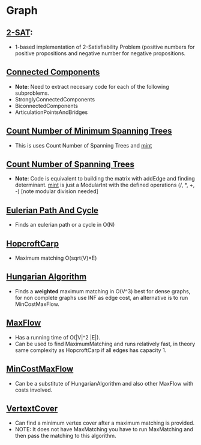 # Graph
## [2-SAT](./Codes/Graph/2-SAT.cpp): 
  * 1-based implementation of 2-Satisfiability Problem (positive numbers for positive propositions and negative number for negative propositions.

## [Connected Components](/Codes/Graph/ConnectedComponnents.cpp)
  * <b>Note</b>: Need to extract necesary code for each of the following subproblems.
  * StronglyConnectedComponents
  * BiconnectedComponents
  * ArticulationPointsAndBridges

## [Count Number of Minimum Spanning Trees](/Codes/Graph/CountMinimumSpanningTree.cpp)
  * This is uses Count Number of Spanning Trees and [mint](/Codes/Math/ModInt.cpp#L68) 

## [Count Number of Spanning Trees](/Codes/Graph/CountSpanningTree.cpp)
  * <b>Note</b>: Code is equivalent to building the matrix with addEdge and finding determinant. [mint](/Codes/Math/ModInt.cpp#L68) is just a ModularInt with the defined operations (/, *, +, -) [note modular division needed]

## [Eulerian Path And Cycle](/Codes/Graph/EulerianPathAndCycle) 
  * Finds an eulerian path or a cycle in O(N)

## [HopcroftCarp](/Codes/Graph/EulerianPathAndCycle)
  * Maximum matching O(sqrt(V)*E)

## [Hungarian Algorithm](/Graph/MaxFlow%5BDinics-EdgeList%5D.cpp)
  * Finds a <b>weighted</b> maximum matching in O(V^3) best for dense graphs, for non complete graphs use INF as edge cost, an alternative is to run MinCostMaxFlow.

## [MaxFlow](/Codes/Graph/MincostMaxflow%5BAdjMatrix%5D.cpp)
  * Has a running time of O(|V|^2 |E|). 
  * Can be used to find MaximumMatching and runs relatively fast, in theory same complexity as HopcroftCarp if all edges has capacity 1. 

## [MinCostMaxFlow](/Codes/Graph/MincostMaxflow%5BAdjMatrix%5D.cpp)
  * Can be a substitute of HungarianAlgorithm and also other MaxFlow with costs involved.

## [VertextCover](/Codes/Graph/VertexCover.cpp)
  * Can find a minimum vertex cover after a maximum matching is provided. 
  * NOTE: It does not have MaxMatching you have to run MaxMatching and then pass the matching to this algorithm.
